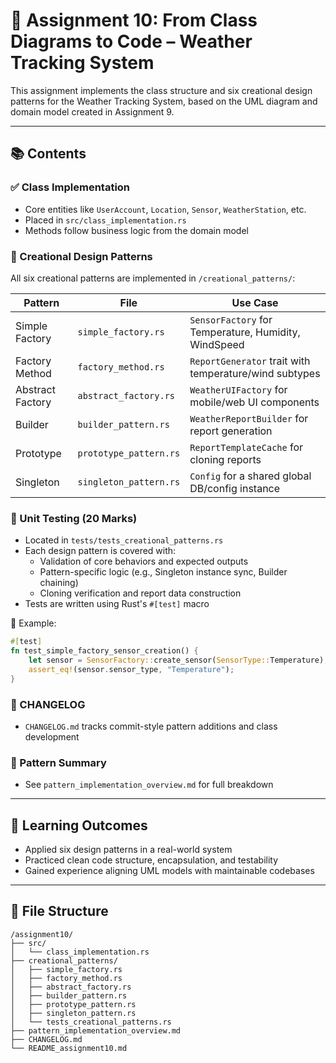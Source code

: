 # 🧩 Assignment 10: From Class Diagrams to Code – Weather Tracking System

This assignment implements the class structure and six creational design patterns for the Weather Tracking System, based on the UML diagram and domain model created in Assignment 9.

---

## 📚 Contents

### ✅ Class Implementation
- Core entities like `UserAccount`, `Location`, `Sensor`, `WeatherStation`, etc.
- Placed in `src/class_implementation.rs`
- Methods follow business logic from the domain model

### 🔧 Creational Design Patterns
All six creational patterns are implemented in `/creational_patterns/`:

| Pattern           | File                      | Use Case                                                  |
|------------------|---------------------------|------------------------------------------------------------|
| Simple Factory    | `simple_factory.rs`       | `SensorFactory` for Temperature, Humidity, WindSpeed      |
| Factory Method    | `factory_method.rs`       | `ReportGenerator` trait with temperature/wind subtypes    |
| Abstract Factory  | `abstract_factory.rs`     | `WeatherUIFactory` for mobile/web UI components           |
| Builder           | `builder_pattern.rs`      | `WeatherReportBuilder` for report generation              |
| Prototype         | `prototype_pattern.rs`    | `ReportTemplateCache` for cloning reports                 |
| Singleton         | `singleton_pattern.rs`    | `Config` for a shared global DB/config instance           |

### 🧪 Unit Testing (20 Marks)
- Located in `tests/tests_creational_patterns.rs`
- Each design pattern is covered with:
  - Validation of core behaviors and expected outputs
  - Pattern-specific logic (e.g., Singleton instance sync, Builder chaining)
  - Cloning verification and report data construction
- Tests are written using Rust's `#[test]` macro

🧪 Example:
```rust
#[test]
fn test_simple_factory_sensor_creation() {
    let sensor = SensorFactory::create_sensor(SensorType::Temperature);
    assert_eq!(sensor.sensor_type, "Temperature");
}
```

### 🧾 CHANGELOG
- `CHANGELOG.md` tracks commit-style pattern additions and class development

### 📘 Pattern Summary
- See `pattern_implementation_overview.md` for full breakdown

---

## 🧠 Learning Outcomes
- Applied six design patterns in a real-world system
- Practiced clean code structure, encapsulation, and testability
- Gained experience aligning UML models with maintainable codebases

---

## 📁 File Structure
```
/assignment10/
├── src/
│   └── class_implementation.rs
├── creational_patterns/
│   ├── simple_factory.rs
│   ├── factory_method.rs
│   ├── abstract_factory.rs
│   ├── builder_pattern.rs
│   ├── prototype_pattern.rs
│   ├── singleton_pattern.rs
│   └── tests_creational_patterns.rs
├── pattern_implementation_overview.md
├── CHANGELOG.md
└── README_assignment10.md
```


